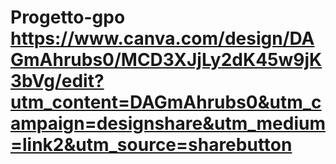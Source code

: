 # Progetto-gpo https://www.canva.com/design/DAGmAhrubs0/MCD3XJjLy2dK45w9jK3bVg/edit?utm_content=DAGmAhrubs0&utm_campaign=designshare&utm_medium=link2&utm_source=sharebutton
